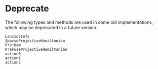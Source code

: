 # Deprecate

The following types and methods are used in some old implementations, which may be deprecated in a future version.

```@docs
LanczosInfo
SparseProjectiveHamiltonian
ProjHam
PreFuseProjectiveHamiltonian
action0
action1
action2
```